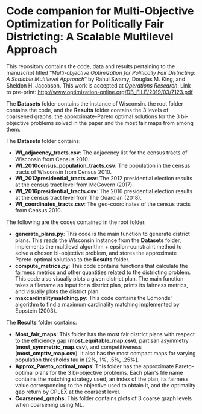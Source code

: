 # Code companion for Multi-Objective Optimization for Politically Fair Districting: A Scalable Multilevel Approach

This repository contains the code, data and results pertaining to the manuscript titled “_Multi-objective Optimization for Politically Fair Districting: A Scalable Multilevel Approach_” by Rahul Swamy, Douglas M. King, and Sheldon H. Jacobson. This work is accepted at _Operations Research_. Link to pre-print: http://www.optimization-online.org/DB_FILE/2019/03/7123.pdf

The **Datasets** folder contains the instance of Wisconsin. the root folder contains the code, and the **Results** folder contains the 3 levels of coarsened graphs, the approximate-Pareto optimal solutions for the 3 bi-objective problems solved in the paper and the most fair maps from among them.

The **Datasets** folder contains:
- **WI_adjacency_tracts.csv**: The adjacency list for the census tracts of Wisconsin from Census 2010.
- **WI_2010census_population_tracts.csv**: The population in the census tracts of Wisconsin from Census 2010.
- **WI_2012presidential_tracts.csv**: The 2012 presidential election results at the census tract level from McGovern (2017).
- **WI_2016presidential_tracts.csv**: The 2016 presidential election results at the census tract level from The Guardian (2018).
- **WI_coordinates_tracts.csv**: The geo-coordinates of the census tracts from Census 2010.


The following are the codes contained in the root folder.
- **generate_plans.py**: This code is the main function to generate district plans. This reads the Wisconsin instance from the **Datasets** folder, implements the multilevel algorithm + epsilon-constraint method to solve a chosen bi-objective problem, and stores the approximate Pareto-optimal solutions to the **Results** folder.
- **compute_metrics.py**: This code contains functions that calculate the fairness metrics and other quantities related to the districting problem. This code also visually plots a given district plan. The main function takes a filename as input for a district plan, prints its fairness metrics, and visually plots the district plan.
- **maxcardinalitymatching.py**: This code contains the Edmonds' algorithm to find a maximum cardinality matching implemented by Eppstein (2003).

The **Results** folder contains:
- **Most_fair_maps**: This folder has the most fair district plans with respect to the efficiency gap (**most_equitable_map.csv**), partisan asymmetry (**most_symmetric_map.csv**), and competitiveness (**most_cmpttv_map.csv**). It also has the most compact maps for varying population thresholds tau in [2%, 1%, .5%, .25%].
- **Approx_Pareto_optimal_maps**: This folder has the approximate Pareto-optimal plans for the 3 bi-objective problems. Each plan's file name contains the matching strategy used, an index of the plan, its fairness value corresponding to the objective used to obtain it, and the optimality gap return by CPLEX at the coarsest level. 
- **Coarsened_graphs**: This folder contains plots of 3 coarse graph levels when coarsening using ML.
